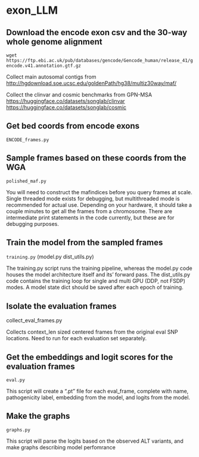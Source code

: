 # exon_LLM

## Download the encode exon csv and the 30-way whole genome alignment

`wget https://ftp.ebi.ac.uk/pub/databases/gencode/Gencode_human/release_41/gencode.v41.annotation.gtf.gz`

Collect main autosomal contigs from http://hgdownload.soe.ucsc.edu/goldenPath/hg38/multiz30way/maf/

Collect the clinvar and cosmic benchmarks from GPN-MSA
https://huggingface.co/datasets/songlab/clinvar
https://huggingface.co/datasets/songlab/cosmic

## Get bed coords from encode exons

`ENCODE_frames.py`

## Sample frames based on these coords from the WGA

`polished_maf.py`

You will need to construct the mafindices before you query frames at scale. Single threaded mode exists for debugging, but multithreaded mode is recommended for actual use. Depending on your hardware, it should take a couple minutes to get all the frames from a chromosome. There are intermediate print statements in the code currently, but these are for debugging purposes.

## Train the model from the sampled frames

`training.py` (model.py dist_utils.py)

The training.py script runs the training pipeline, whereas the model.py code houses the model architecture itself and its’ forward pass. The dist_utils.py code contains the training loop for single and multi GPU (DDP, not FSDP) modes. A model state dict should be saved after each epoch of training.

## Isolate the evaluation frames

collect_eval_frames.py

Collects context_len sized centered frames from the original eval SNP locations. Need to run for each evaluation set separately.

## Get the embeddings and logit scores for the evaluation frames

`eval.py`

This script will create a “.pt” file for each eval_frame, complete with name, pathogenicity label, embedding from the model, and logits from the model.

## Make the graphs

`graphs.py`

This script will parse the logits based on the observed ALT variants, and make graphs describing model perfomrance

